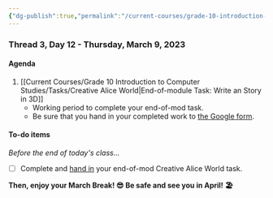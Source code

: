 ```yaml
---
{"dg-publish":true,"permalink":"/current-courses/grade-10-introduction-to-computer-studies/section-1/thread-3/day-12/","dgHomeLink":false}
---
```


### Thread 3, Day 12 - Thursday, March 9, 2023
#### Agenda

1. [[Current Courses/Grade 10 Introduction to Computer Studies/Tasks/Creative Alice World|End-of-module Task: Write an Story in 3D]]
	- Working period to complete your end-of-mod task.
	- Be sure that you hand in your completed work to [the Google form](https://docs.google.com/forms/d/e/1FAIpQLSeVyIvyAp1qoNItqKwKjTMu9_x8k-IWvDPoYgbYmM1bqBtl7A/viewform).

#### To-do items
*Before the end of today's class...*

- [ ] Complete and [hand in](https://docs.google.com/forms/d/e/1FAIpQLSeVyIvyAp1qoNItqKwKjTMu9_x8k-IWvDPoYgbYmM1bqBtl7A/viewform) your end-of-mod Creative Alice World task.

**Then, enjoy your March Break! 😎 Be safe and see you in April! 🏖️**